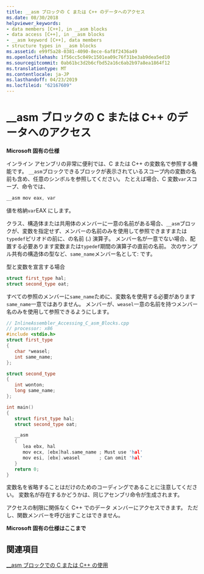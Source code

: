 ```yaml
---
title: __asm ブロックの C または C++ のデータへのアクセス
ms.date: 08/30/2018
helpviewer_keywords:
- data members [C++], in __asm blocks
- data access [C++], in __asm blocks
- __asm keyword [C++], data members
- structure types in __asm blocks
ms.assetid: e99f5a28-0381-4090-8ece-6af8f2436a49
ms.openlocfilehash: 1f56cc5c049c1501ea09c76f31be3ab9dea5ed10
ms.sourcegitcommit: 0ab61bc3d2b6cfbd52a16c6ab2b97a8ea1864f12
ms.translationtype: MT
ms.contentlocale: ja-JP
ms.lasthandoff: 04/23/2019
ms.locfileid: "62167609"
---
```

# <a name="accessing-c-or-c-data-in-asm-blocks"></a>__asm ブロックの C または C++ のデータへのアクセス

**Microsoft 固有の仕様**

インライン アセンブリの非常に便利では、C または C++ の変数名で参照する機能です。 `__asm`ブロックできるブロックが表示されているスコープ内の変数の名前も含め、任意のシンボルを参照してください。 たとえば場合、C 変数`var`スコープ、命令では、

```cpp
__asm mov eax, var
```

値を格納`var`EAX にします。

クラス、構造体または共用体のメンバーに一意の名前がある場合、`__asm`ブロックが、変数を指定せず、メンバーの名前のみを使用して参照できますまたは`typedef`ピリオドの前に、の名前 (**.**) 演算子。 メンバー名が一意でない場合、配置する必要あります変数または`typedef`期間の演算子の直前の名前。 次のサンプル共有の構造体の型など、`same_name`メンバー名として: です。

型と変数を宣言する場合

```cpp
struct first_type hal;
struct second_type oat;
```

すべての参照のメンバーに`same_name`ために、変数名を使用する必要があります`same_name`一意ではありません。 メンバーが、`weasel`一意の名前を持つメンバー名のみを使用して参照できるようにします。

```cpp
// InlineAssembler_Accessing_C_asm_Blocks.cpp
// processor: x86
#include <stdio.h>
struct first_type
{
   char *weasel;
   int same_name;
};

struct second_type
{
   int wonton;
   long same_name;
};

int main()
{
   struct first_type hal;
   struct second_type oat;

   __asm
   {
      lea ebx, hal
      mov ecx, [ebx]hal.same_name ; Must use 'hal'
      mov esi, [ebx].weasel       ; Can omit 'hal'
   }
   return 0;
}
```

変数名を省略することはだけのためのコーディングであることに注意してください。 変数名が存在するかどうかは、同じアセンブリ命令が生成されます。

アクセスの制限に関係なく C++ でのデータ メンバーにアクセスできます。 ただし、関数メンバーを呼び出すことはできません。

**Microsoft 固有の仕様はここまで**

## <a name="see-also"></a>関連項目

[__asm ブロックでの C または C++ の使用](../../assembler/inline/using-c-or-cpp-in-asm-blocks.md)<br/>
